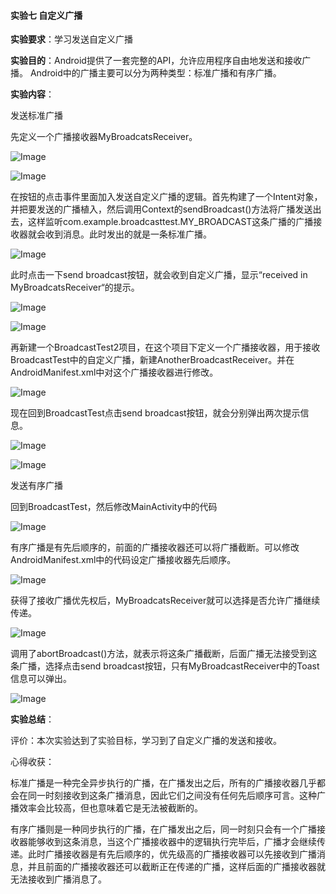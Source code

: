 ####                                                              实验七 自定义广播

**实验要求**：学习发送自定义广播

**实验目的**：Android提供了一套完整的API，允许应用程序自由地发送和接收广播。 Android中的广播主要可以分为两种类型：标准广播和有序广播。

**实验内容**：

发送标准广播

先定义一个广播接收器MyBroadcatsReceiver。

![Image](https://github.com/syhuang00/2018118152_Android/raw/master/%E5%AE%9E%E9%AA%8C%E4%B8%83%20%E8%87%AA%E5%AE%9A%E4%B9%89%E5%B9%BF%E6%92%AD/%E8%87%AA%E5%AE%9A%E4%B9%89%E5%B9%BF%E6%92%AD%E7%9A%84%E5%AE%9E%E9%AA%8C%E6%88%AA%E5%9B%BE/broadcast01.png)

![Image](https://github.com/syhuang00/2018118152_Android/raw/master/%E5%AE%9E%E9%AA%8C%E4%B8%83%20%E8%87%AA%E5%AE%9A%E4%B9%89%E5%B9%BF%E6%92%AD/%E8%87%AA%E5%AE%9A%E4%B9%89%E5%B9%BF%E6%92%AD%E7%9A%84%E5%AE%9E%E9%AA%8C%E6%88%AA%E5%9B%BE/broadcast02.png)

在按钮的点击事件里面加入发送自定义广播的逻辑。首先构建了一个Intent对象，并把要发送的广播植入，然后调用Context的sendBroadcast()方法将广播发送出去，这样监听com.example.broadcasttest.MY_BROADCAST这条广播的广播接收器就会收到消息。此时发出的就是一条标准广播。

![Image](https://github.com/syhuang00/2018118152_Android/raw/master/%E5%AE%9E%E9%AA%8C%E4%B8%83%20%E8%87%AA%E5%AE%9A%E4%B9%89%E5%B9%BF%E6%92%AD/%E8%87%AA%E5%AE%9A%E4%B9%89%E5%B9%BF%E6%92%AD%E7%9A%84%E5%AE%9E%E9%AA%8C%E6%88%AA%E5%9B%BE/broadcast03.png)

此时点击一下send broadcast按钮，就会收到自定义广播，显示“received in MyBroadcatsReceiver“的提示。

![Image](https://github.com/syhuang00/2018118152_Android/raw/master/%E5%AE%9E%E9%AA%8C%E4%B8%83%20%E8%87%AA%E5%AE%9A%E4%B9%89%E5%B9%BF%E6%92%AD/%E8%87%AA%E5%AE%9A%E4%B9%89%E5%B9%BF%E6%92%AD%E7%9A%84%E5%AE%9E%E9%AA%8C%E6%88%AA%E5%9B%BE/broadcast04.png)

![Image](https://github.com/syhuang00/2018118152_Android/raw/master/%E5%AE%9E%E9%AA%8C%E4%B8%83%20%E8%87%AA%E5%AE%9A%E4%B9%89%E5%B9%BF%E6%92%AD/%E8%87%AA%E5%AE%9A%E4%B9%89%E5%B9%BF%E6%92%AD%E7%9A%84%E5%AE%9E%E9%AA%8C%E6%88%AA%E5%9B%BE/broadcast05.png)

再新建一个BroadcastTest2项目，在这个项目下定义一个广播接收器，用于接收BroadcastTest中的自定义广播，新建AnotherBroadcastReceiver。并在AndroidManifest.xml中对这个广播接收器进行修改。

![Image](https://github.com/syhuang00/2018118152_Android/raw/master/%E5%AE%9E%E9%AA%8C%E4%B8%83%20%E8%87%AA%E5%AE%9A%E4%B9%89%E5%B9%BF%E6%92%AD/%E8%87%AA%E5%AE%9A%E4%B9%89%E5%B9%BF%E6%92%AD%E7%9A%84%E5%AE%9E%E9%AA%8C%E6%88%AA%E5%9B%BE/broadcast06.png)

现在回到BroadcastTest点击send broadcast按钮，就会分别弹出两次提示信息。

![Image](https://github.com/syhuang00/2018118152_Android/raw/master/%E5%AE%9E%E9%AA%8C%E4%B8%83%20%E8%87%AA%E5%AE%9A%E4%B9%89%E5%B9%BF%E6%92%AD/%E8%87%AA%E5%AE%9A%E4%B9%89%E5%B9%BF%E6%92%AD%E7%9A%84%E5%AE%9E%E9%AA%8C%E6%88%AA%E5%9B%BE/broadcast05.png)

![Image](https://github.com/syhuang00/2018118152_Android/raw/master/%E5%AE%9E%E9%AA%8C%E4%B8%83%20%E8%87%AA%E5%AE%9A%E4%B9%89%E5%B9%BF%E6%92%AD/%E8%87%AA%E5%AE%9A%E4%B9%89%E5%B9%BF%E6%92%AD%E7%9A%84%E5%AE%9E%E9%AA%8C%E6%88%AA%E5%9B%BE/broadcast07.png)

发送有序广播

回到BroadcastTest，然后修改MainActivity中的代码

![Image](https://github.com/syhuang00/2018118152_Android/raw/master/%E5%AE%9E%E9%AA%8C%E4%B8%83%20%E8%87%AA%E5%AE%9A%E4%B9%89%E5%B9%BF%E6%92%AD/%E8%87%AA%E5%AE%9A%E4%B9%89%E5%B9%BF%E6%92%AD%E7%9A%84%E5%AE%9E%E9%AA%8C%E6%88%AA%E5%9B%BE/broadcast08.png)

有序广播是有先后顺序的，前面的广播接收器还可以将广播截断。可以修改AndroidManifest.xml中的代码设定广播接收器先后顺序。

![Image](https://github.com/syhuang00/2018118152_Android/raw/master/%E5%AE%9E%E9%AA%8C%E4%B8%83%20%E8%87%AA%E5%AE%9A%E4%B9%89%E5%B9%BF%E6%92%AD/%E8%87%AA%E5%AE%9A%E4%B9%89%E5%B9%BF%E6%92%AD%E7%9A%84%E5%AE%9E%E9%AA%8C%E6%88%AA%E5%9B%BE/broadcast09.png)

获得了接收广播优先权后，MyBroadcatsReceiver就可以选择是否允许广播继续传递。

![Image](https://github.com/syhuang00/2018118152_Android/raw/master/%E5%AE%9E%E9%AA%8C%E4%B8%83%20%E8%87%AA%E5%AE%9A%E4%B9%89%E5%B9%BF%E6%92%AD/%E8%87%AA%E5%AE%9A%E4%B9%89%E5%B9%BF%E6%92%AD%E7%9A%84%E5%AE%9E%E9%AA%8C%E6%88%AA%E5%9B%BE/broadcast10.png)

调用了abortBroadcast()方法，就表示将这条广播截断，后面广播无法接受到这条广播，选择点击send broadcast按钮，只有MyBroadcastReceiver中的Toast信息可以弹出。

![Image](https://github.com/syhuang00/2018118152_Android/raw/master/%E5%AE%9E%E9%AA%8C%E4%B8%83%20%E8%87%AA%E5%AE%9A%E4%B9%89%E5%B9%BF%E6%92%AD/%E8%87%AA%E5%AE%9A%E4%B9%89%E5%B9%BF%E6%92%AD%E7%9A%84%E5%AE%9E%E9%AA%8C%E6%88%AA%E5%9B%BE/broadcast05.png)

**实验总结**：

评价：本次实验达到了实验目标，学习到了自定义广播的发送和接收。

心得收获：

标准广播是一种完全异步执行的广播，在广播发出之后，所有的广播接收器几乎都会在同一时刻接收到这条广播消息，因此它们之间没有任何先后顺序可言。这种广播效率会比较高，但也意味着它是无法被截断的。

有序广播则是一种同步执行的广播，在广播发出之后，同一时刻只会有一个广播接收器能够收到这条消息，当这个广播接收器中的逻辑执行完毕后，广播才会继续传递。此时广播接收器是有先后顺序的，优先级高的广播接收器可以先接收到广播消息，并且前面的广播接收器还可以截断正在传递的广播，这样后面的广播接收器就无法接收到广播消息了。